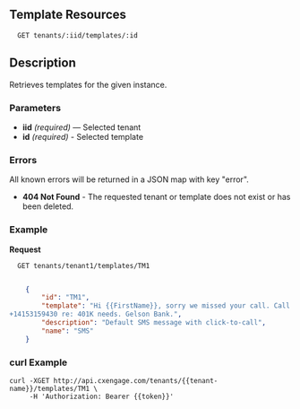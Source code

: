 ## Template Resources

```
  GET tenants/:iid/templates/:id
```

## Description

Retrieves templates for the given instance.


### Parameters

- **iid** _(required)_ — Selected tenant
- **id** _(required)_ - Selected template

### Errors

All known errors will be returned in a JSON map with key "error".

- **404 Not Found** - The requested tenant or template does not exist or has been deleted.

### Example

**Request**

```
  GET tenants/tenant1/templates/TM1
```

```json

    {
        "id": "TM1",
        "template": "Hi {{FirstName}}, sorry we missed your call. Call Joe at
+14153159430 re: 401K needs. Gelson Bank.",
        "description": "Default SMS message with click-to-call",
        "name": "SMS"
    }
```

### curl Example

```
curl -XGET http://api.cxengage.com/tenants/{{tenant-name}}/templates/TM1 \
     -H 'Authorization: Bearer {{token}}'
```
